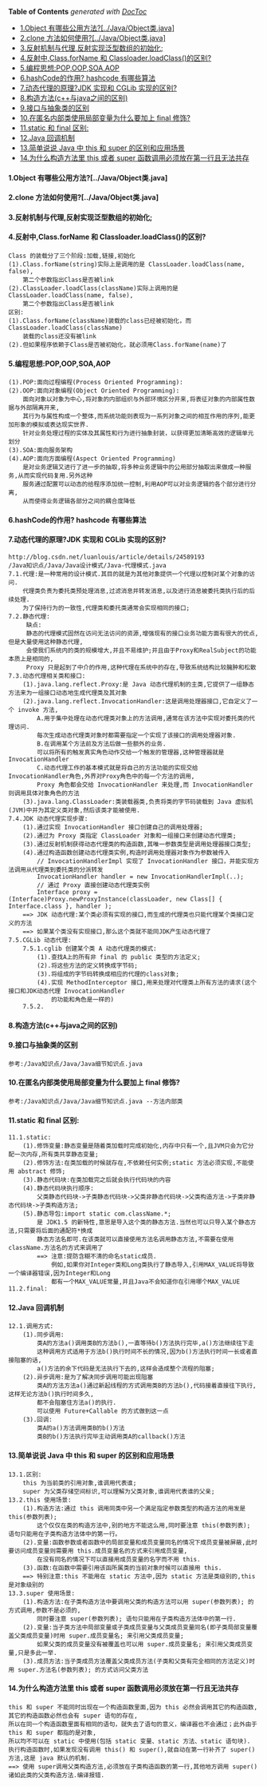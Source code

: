 <!-- START doctoc generated TOC please keep comment here to allow auto update -->
<!-- DON'T EDIT THIS SECTION, INSTEAD RE-RUN doctoc TO UPDATE -->
**Table of Contents**  *generated with [DocToc](https://github.com/thlorenz/doctoc)*

- [1.Object 有哪些公用方法?[../Java/Object类.java]](#1object-%E6%9C%89%E5%93%AA%E4%BA%9B%E5%85%AC%E7%94%A8%E6%96%B9%E6%B3%95javaobject%E7%B1%BBjava)
- [2.clone 方法如何使用?[../Java/Object类.java]](#2clone-%E6%96%B9%E6%B3%95%E5%A6%82%E4%BD%95%E4%BD%BF%E7%94%A8javaobject%E7%B1%BBjava)
- [3.反射机制与代理,反射实现泛型数组的初始化;](#3%E5%8F%8D%E5%B0%84%E6%9C%BA%E5%88%B6%E4%B8%8E%E4%BB%A3%E7%90%86%E5%8F%8D%E5%B0%84%E5%AE%9E%E7%8E%B0%E6%B3%9B%E5%9E%8B%E6%95%B0%E7%BB%84%E7%9A%84%E5%88%9D%E5%A7%8B%E5%8C%96)
- [4.反射中,Class.forName 和 Classloader.loadClass()的区别?](#4%E5%8F%8D%E5%B0%84%E4%B8%ADclassforname-%E5%92%8C-classloaderloadclass%E7%9A%84%E5%8C%BA%E5%88%AB)
- [5.编程思想:POP,OOP,SOA,AOP](#5%E7%BC%96%E7%A8%8B%E6%80%9D%E6%83%B3popoopsoaaop)
- [6.hashCode的作用? hashcode 有哪些算法](#6hashcode%E7%9A%84%E4%BD%9C%E7%94%A8-hashcode-%E6%9C%89%E5%93%AA%E4%BA%9B%E7%AE%97%E6%B3%95)
- [7.动态代理的原理?JDK 实现和 CGLib 实现的区别?](#7%E5%8A%A8%E6%80%81%E4%BB%A3%E7%90%86%E7%9A%84%E5%8E%9F%E7%90%86jdk-%E5%AE%9E%E7%8E%B0%E5%92%8C-cglib-%E5%AE%9E%E7%8E%B0%E7%9A%84%E5%8C%BA%E5%88%AB)
- [8.构造方法(c++与java之间的区别)](#8%E6%9E%84%E9%80%A0%E6%96%B9%E6%B3%95c%E4%B8%8Ejava%E4%B9%8B%E9%97%B4%E7%9A%84%E5%8C%BA%E5%88%AB)
- [9.接口与抽象类的区别](#9%E6%8E%A5%E5%8F%A3%E4%B8%8E%E6%8A%BD%E8%B1%A1%E7%B1%BB%E7%9A%84%E5%8C%BA%E5%88%AB)
- [10.在匿名内部类使用局部变量为什么要加上 final 修饰?](#10%E5%9C%A8%E5%8C%BF%E5%90%8D%E5%86%85%E9%83%A8%E7%B1%BB%E4%BD%BF%E7%94%A8%E5%B1%80%E9%83%A8%E5%8F%98%E9%87%8F%E4%B8%BA%E4%BB%80%E4%B9%88%E8%A6%81%E5%8A%A0%E4%B8%8A-final-%E4%BF%AE%E9%A5%B0)
- [11.static 和 final 区别:](#11static-%E5%92%8C-final-%E5%8C%BA%E5%88%AB)
- [12.Java  回调机制](#12java--%E5%9B%9E%E8%B0%83%E6%9C%BA%E5%88%B6)
- [13.简单说说 Java 中 this 和 super 的区别和应用场景](#13%E7%AE%80%E5%8D%95%E8%AF%B4%E8%AF%B4-java-%E4%B8%AD-this-%E5%92%8C-super-%E7%9A%84%E5%8C%BA%E5%88%AB%E5%92%8C%E5%BA%94%E7%94%A8%E5%9C%BA%E6%99%AF)
- [14.为什么构造方法里 this 或者 super 函数调用必须放在第一行且无法共存](#14%E4%B8%BA%E4%BB%80%E4%B9%88%E6%9E%84%E9%80%A0%E6%96%B9%E6%B3%95%E9%87%8C-this-%E6%88%96%E8%80%85-super-%E5%87%BD%E6%95%B0%E8%B0%83%E7%94%A8%E5%BF%85%E9%A1%BB%E6%94%BE%E5%9C%A8%E7%AC%AC%E4%B8%80%E8%A1%8C%E4%B8%94%E6%97%A0%E6%B3%95%E5%85%B1%E5%AD%98)

<!-- END doctoc generated TOC please keep comment here to allow auto update -->

#### 1.Object 有哪些公用方法?[../Java/Object类.java]
#### 2.clone 方法如何使用?[../Java/Object类.java]
#### 3.反射机制与代理,反射实现泛型数组的初始化;
#### 4.反射中,Class.forName 和 Classloader.loadClass()的区别?
	Class 的装载分了三个阶段:加载,链接,初始化
	(1).Class.forName(string)实际上是调用的是 ClassLoader.loadClass(name, false),
		第二个参数指出Class是否被link
	(2).ClassLoader.loadClass(className)实际上调用的是 ClassLoader.loadClass(name, false),
		第二个参数指出Class是否被link
	区别:
	(1).Class.forName(className)装载的class已经被初始化，而ClassLoader.loadClass(className)
		装载的class还没有被link
	(2).但如果程序依赖于Class是否被初始化，就必须用Class.forName(name)了
#### 5.编程思想:POP,OOP,SOA,AOP
	(1).POP:面向过程编程(Process Oriented Programming):
	(2).OOP:面向对象编程(Object Oriented Programming):
		面向对象以对象为中心,将对象的内部组织与外部环境区分开来,将表征对象的内部属性数据与外部隔离开来,
		其行为与属性构成一个整体,而系统功能则表现为一系列对象之间的相互作用的序列,能更加形象的模拟或表达现实世界.
		针对业务处理过程的实体及其属性和行为进行抽象封装，以获得更加清晰高效的逻辑单元划分
	(3).SOA:面向服务架构
	(4).AOP:面向方面编程(Aspect Oriented Programming)
		是对业务逻辑又进行了进一步的抽取,将多种业务逻辑中的公用部分抽取出来做成一种服务,从而实现代码复用.另外这种
		服务通过配置可以动态的给程序添加统一控制,利用AOP可以对业务逻辑的各个部分进行分离,
		从而使得业务逻辑各部分之间的耦合度降低
#### 6.hashCode的作用? hashcode 有哪些算法
#### 7.动态代理的原理?JDK 实现和 CGLib 实现的区别?
	http://blog.csdn.net/luanlouis/article/details/24589193
	/Java知识点/Java/Java设计模式/Java-代理模式.java
	7.1.代理:是一种常用的设计模式.其目的就是为其他对象提供一个代理以控制对某个对象的访问.
		代理类负责为委托类预处理消息,过滤消息并转发消息,以及进行消息被委托类执行后的后续处理.
		为了保持行为的一致性,代理类和委托类通常会实现相同的接口;
	7.2.静态代理:
		 缺点:
		 静态的代理模式固然在访问无法访问的资源,增强现有的接口业务功能方面有很大的优点,但是大量使用这种静态代理,
		 会使我们系统内的类的规模增大,并且不易维护;并且由于Proxy和RealSubject的功能 本质上是相同的,
		 Proxy 只是起到了中介的作用,这种代理在系统中的存在,导致系统结构比较臃肿和松散
	7.3.动态代理相关类和接口:
		(1).java.lang.reflect.Proxy:是 Java 动态代理机制的主类,它提供了一组静态方法来为一组接口动态地生成代理类及其对象
		(2).java.lang.reflect.InvocationHandler:这是调用处理器接口,它自定义了一个 invoke 方法,
			A.用于集中处理在动态代理类对象上的方法调用,通常在该方法中实现对委托类的代理访问.
			每次生成动态代理类对象时都需要指定一个实现了该接口的调用处理器对象.
			B.在调用某个方法前及方法后做一些额外的业务.
			可以将所有的触发真实角色动作交给一个触发的管理器,这种管理器就是 InvocationHandler
			C.动态代理工作的基本模式就是将自己的方法功能的实现交给 InvocationHandler角色,外界对Proxy角色中的每一个方法的调用,
			Proxy 角色都会交给 InvocationHandler 来处理,而 InvocationHandler 则调用具体对象角色的方法
		(3).java.lang.ClassLoader:类装载器类,负责将类的字节码装载到 Java 虚拟机(JVM)中并为其定义类对象,然后该类才能被使用.
	7.4.JDK 动态代理实现步骤:
		(1).通过实现 InvocationHandler 接口创建自己的调用处理器;
		(2).通过为 Proxy 类指定 ClassLoader 对象和一组接口来创建动态代理类;
		(3).通过反射机制获得动态代理类的构造函数,其唯一参数类型是调用处理器接口类型;
		(4).通过构造函数创建动态代理类实例,构造时调用处理器对象作为参数被传入
			// InvocationHandlerImpl 实现了 InvocationHandler 接口，并能实现方法调用从代理类到委托类的分派转发
			InvocationHandler handler = new InvocationHandlerImpl(..); 
			// 通过 Proxy 直接创建动态代理类实例
			Interface proxy = (Interface)Proxy.newProxyInstance(classLoader, new Class[] { Interface.class }, handler );
		==> JDK 动态代理:某个类必须有实现的接口,而生成的代理类也只能代理某个类接口定义的方法
		==> 如果某个类没有实现接口,那么这个类就不能同JDK产生动态代理了
	7.5.CGLib 动态代理:
		7.5.1.cglib 创建某个类 A 动态代理类的模式:
			(1).查找A上的所有非 final 的 public 类型的方法定义;
			(2).将这些方法的定义转换成字节码;
			(3).将组成的字节码转换成相应的代理的class对象;
			(4).实现 MethodInterceptor 接口,用来处理对代理类上所有方法的请求(这个接口和JDK动态代理 InvocationHandler
				的功能和角色是一样的)
		7.5.2.
#### 8.构造方法(c++与java之间的区别)
#### 9.接口与抽象类的区别
	参考:/Java知识点/Java/Java细节知识点.java
#### 10.在匿名内部类使用局部变量为什么要加上 final 修饰?
	参考:/Java知识点/Java/Java细节知识点.java --方法内部类
#### 11.static 和 final 区别:
	11.1.static:
		(1).修饰变量:静态变量是随着类加载时完成初始化,内存中只有一个,且JVM只会为它分配一次内存,所有类共享静态变量;
		(2).修饰方法:在类加载的时候就存在,不依赖任何实例;static 方法必须实现,不能使用 abstract 修饰;
		(3).静态代码块:在类加载完之后就会执行代码块的内容
		(4).静态代码块执行顺序:
			父类静态代码块->子类静态代码块->父类非静态代码块->父类构造方法->子类非静态代码块->子类构造方法;
		(5).静态导包:import static com.className.*;
			是 JDK1.5 的新特性,意思是导入这个类的静态方法.当然也可以只导入某个静态方法,只需要将后面的通配符*换成
			静态方法名即可.在该类就可以直接使用方法名调用静态方法,不需要在使用className.方法名的方式来调用了
			==> 注意:提防含糊不清的命名static成员.
				例如,如果你对Integer类和Long类执行了静态导入,引用MAX_VALUE将导致一个编译器错误,因为Integer和Long
				都有一个MAX_VALUE常量,并且Java不会知道你在引用哪个MAX_VALUE
	11.2.final:
#### 12.Java  回调机制
	12.1.调用方式:
		(1).同步调用:
			类A的方法a()调用类B的方法b(),一直等待b()方法执行完毕,a()方法继续往下走
			这种调用方式适用于方法b()执行时间不长的情况,因为b()方法执行时间一长或者直接阻塞的话,
			a()方法的余下代码是无法执行下去的,这样会造成整个流程的阻塞;
		(2).异步调用:是为了解决同步调用可能出现阻塞
			类A的方法方法a()通过新起线程的方式调用类B的方法b(),代码接着直接往下执行,这样无论方法b()执行时间多久,
			都不会阻塞住方法a()的执行.
			可以使用 Future+Callable 的方式做到这一点
		(3).回调:
			类A的a()方法调用类B的b()方法
			类B的b()方法执行完毕主动调用类A的callback()方法
#### 13.简单说说 Java 中 this 和 super 的区别和应用场景
	13.1.区别:
		this 为当前类的引用对象,谁调用代表谁;
		super 为父类存储空间标识,可以理解为父类对象,谁调用代表谁的父亲;
	13.2.this 使用场景:
		(1).构造方法:通过 this 调用同类中另一个满足指定参数类型的构造方法的用发是 this(参数列表); 
			这个仅仅在类的构造方法中,别的地方不能这么用,同时要注意 this(参数列表); 语句只能用在子类构造方法体中的第一行。
		(2).变量:函数参数或者函数中的局部变量和成员变量同名的情况下成员变量被屏蔽,此时要访问成员变量则需要用 this.成员变量名的方式来引用成员变量,
			在没有同名的情况下可以直接用成员变量的名字而不用 this.
		(3).函数:在函数中需要引用该函所属类的当前对象时候可以直接用 this.
		==> 特别注意:this 不能用在 static 方法中,因为 static 方法是类级别的,this 是对象级别的
	13.3.super 使用场景:
		(1).构造方法:在子类构造方法中要调用父类的构造方法可以用 super(参数列表); 的方式调用,参数不是必须的,
			同时要注意 super(参数列表); 语句只能用在子类构造方法体中的第一行.
		(2).变量:当子类方法中局部变量或子类成员变量与父类成员变量同名(即子类局部变量覆盖父类成员变量)时用 super.成员变量名; 来引用父类成员变量;
			如果父类的成员变量没有被覆盖也可以用 super.成员变量名; 来引用父类成员变量,只是多此一举.
		(3).成员方法:当子类成员方法覆盖父类成员方法(子类和父类有完全相同的方法定义)时用 super.方法名(参数列表); 的方式访问父类方法

#### 14.为什么构造方法里 this 或者 super 函数调用必须放在第一行且无法共存
	this 和 super 不能同时出现在一个构造函数里面,因为 this 必然会调用其它的构造函数,其它的构造函数必然也会有 super 语句的存在,
	所以在同一个构造函数里面有相同的语句，就失去了语句的意义，编译器也不会通过；此外由于 this 和 super 都指的是对象,
	所以均不可以在 static 中使用(包括 static 变量、static 方法、static 语句块).
	执行构造函数时,如果发现没有调用 this() 和 super(),就自动在第一行补齐了 super() 方法,这是 java 默认的机制.
	==> 使用 super调用父类构造方法,必须放在子类构造函数的第一行,其他地方调用 super() 诸如此类的父类构造方法.编译报错.




